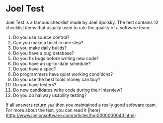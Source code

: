 # Joel Test

Joel Test is a famous checklist made by Joel Spolsky. The test contains 12 checklist items that usually used to rate the quality of a software team:

1. Do you use source control?
2. Can you make a build in one step?
3. Do you make daily builds?
4. Do you have a bug database?
5. Do you fix bugs before writing new code?
6. Do you have an up-to-date schedule?
7. Do you have a spec?
8. Do programmers have quiet working conditions?
9. Do you use the best tools money can buy?
10. Do you have testers?
11. Do new candidates write code during their interview?
12. Do you do hallway usability testing? 

If all answers return `yes` then you maintained a really good software team. For more about the test, you can read it [here] (http://www.joelonsoftware.com/articles/fog0000000043.html)
